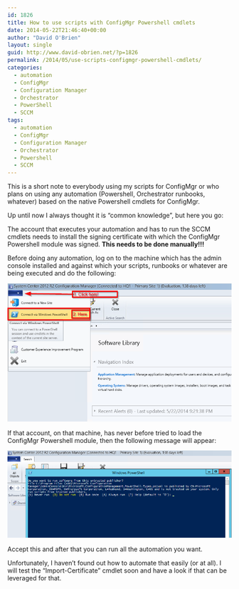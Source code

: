 ```yaml
---
id: 1826
title: How to use scripts with ConfigMgr Powershell cmdlets
date: 2014-05-22T21:46:40+00:00
author: "David O'Brien"
layout: single
guid: http://www.david-obrien.net/?p=1826
permalink: /2014/05/use-scripts-configmgr-powershell-cmdlets/
categories:
  - automation
  - ConfigMgr
  - Configuration Manager
  - Orchestrator
  - PowerShell
  - SCCM
tags:
  - automation
  - ConfigMgr
  - Configuration Manager
  - Orchestrator
  - Powershell
  - SCCM
---
```

This is a short note to everybody using my scripts for ConfigMgr or who plans on using any automation (Powershell, Orchestrator runbooks, whatever) based on the native Powershell cmdlets for ConfigMgr.

Up until now I always thought it is “common knowledge”, but here you go:

The account that executes your automation and has to run the SCCM cmdlets needs to install the signing certificate with which the ConfigMgr Powershell module was signed. **This needs to be done manually!!!**

Before doing any automation, log on to the machine which has the admin console installed and against which your scripts, runbooks or whatever are being executed and do the following:

![image](/media/2014/05/image17.png)

If that account, on that machine, has never before tried to load the ConfigMgr Powershell module, then the following message will appear:

![image](/media/2014/05/image18.png)

Accept this and after that you can run all the automation you want.

Unfortunately, I haven’t found out how to automate that easily (or at all). I will test the “Import-Certificate” cmdlet soon and have a look if that can be leveraged for that.